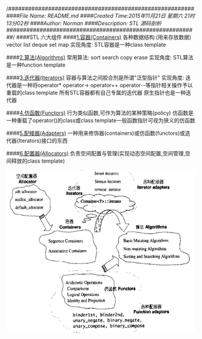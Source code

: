 /*########################################################
####File Name: README.md
####Created Time:2015年11月21日 星期六 21时13分02秒
####Author: Norman 
####Description: STL 源码剖析
##########################################################*/
####STL 六大组件
####[1.容器(Containers)](./Containers)
    各种数据结构:(用来存放数据)
        vector
        list
        deque
        set
        map
    实现角度:
        STL容器是一种class template

####[2.算法(Algorithms)](./Algorithms)
    常用算法:
        sort
        search
        copy
        erase
    实现角度:
        STL算法是一种function template

####[3.迭代器(Iterators)](./Iterators)
    容器与算法之间胶合剂是所谓"泛型指针"
    实现角度:
        迭代器是一种将operator* operator-> operator++ operator--等指针相关操作予以重载的class template
        所有STL容器都有自己专属的迭代器
        原生指针也是一种迭代器

####[4.仿函数(Functors)](./Functors)
    行为类似函数,可作为算法的某种策略(policy)
    仿函数是一种重载了operator()的class或class template一般函数指针可视为狭义的仿函数

####[5.配接器(Adapters)](./Adapters)
    一种用来修饰器(containers)或仿函数(functors)或迭代器(Iterators)接口的东西

####[6.配置器(Allocators)](./Allocators)
    负责空间配置与管理(实现动态空间配置,空间管理,空间释放的class template)


![](./stl.png)

